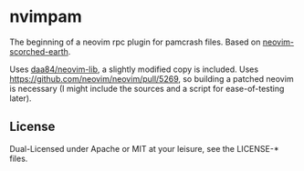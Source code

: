 # nvimpam

The beginning of a neovim rpc plugin for pamcrash files. Based on
[neovim-scorched-earth](https://github.com/boxofrox/neovim-scorched-earth).

Uses [daa84/neovim-lib](https://github.com/daa84/neovim-lib), a slightly
modified copy is included. Uses https://github.com/neovim/neovim/pull/5269, so
building a patched neovim is necessary (I might include the sources and a script
for ease-of-testing later).

## License

Dual-Licensed under Apache or MIT at your leisure, see the LICENSE-\* files.
